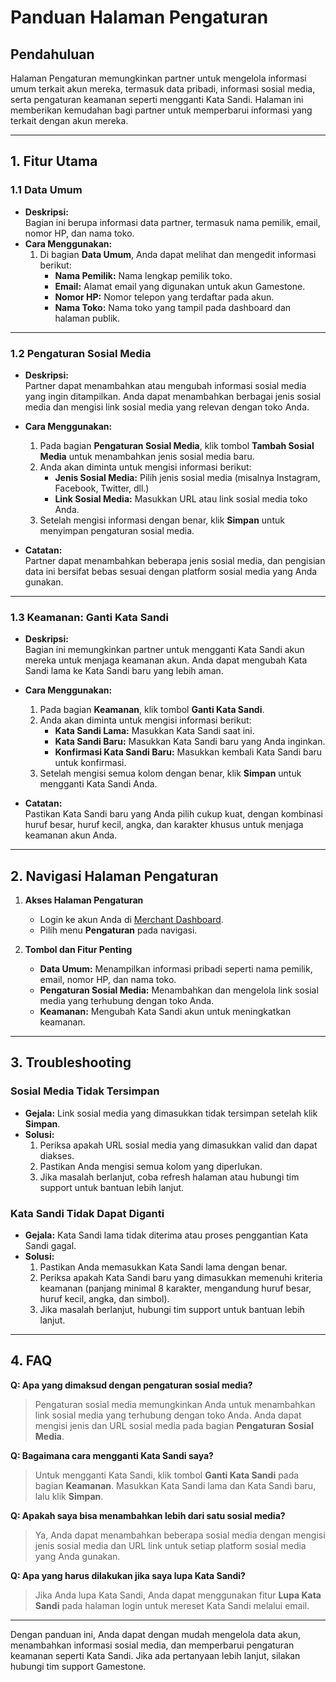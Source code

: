 # **Panduan Halaman Pengaturan**

## **Pendahuluan**

Halaman Pengaturan memungkinkan partner untuk mengelola informasi umum terkait akun mereka, termasuk data pribadi, informasi sosial media, serta pengaturan keamanan seperti mengganti Kata Sandi. Halaman ini memberikan kemudahan bagi partner untuk memperbarui informasi yang terkait dengan akun mereka.

---

## **1. Fitur Utama**

### **1.1 Data Umum**

- **Deskripsi:**  
  Bagian ini berupa informasi data partner, termasuk nama pemilik, email, nomor HP, dan nama toko.
- **Cara Menggunakan:**
  1. Di bagian **Data Umum**, Anda dapat melihat dan mengedit informasi berikut:
     - **Nama Pemilik:** Nama lengkap pemilik toko.
     - **Email:** Alamat email yang digunakan untuk akun Gamestone.
     - **Nomor HP:** Nomor telepon yang terdaftar pada akun.
     - **Nama Toko:** Nama toko yang tampil pada dashboard dan halaman publik.

---

### **1.2 Pengaturan Sosial Media**

- **Deskripsi:**  
  Partner dapat menambahkan atau mengubah informasi sosial media yang ingin ditampilkan. Anda dapat menambahkan berbagai jenis sosial media dan mengisi link sosial media yang relevan dengan toko Anda.
- **Cara Menggunakan:**

  1. Pada bagian **Pengaturan Sosial Media**, klik tombol **Tambah Sosial Media** untuk menambahkan jenis sosial media baru.
  2. Anda akan diminta untuk mengisi informasi berikut:
     - **Jenis Sosial Media:** Pilih jenis sosial media (misalnya Instagram, Facebook, Twitter, dll.)
     - **Link Sosial Media:** Masukkan URL atau link sosial media toko Anda.
  3. Setelah mengisi informasi dengan benar, klik **Simpan** untuk menyimpan pengaturan sosial media.

- **Catatan:**  
  Partner dapat menambahkan beberapa jenis sosial media, dan pengisian data ini bersifat bebas sesuai dengan platform sosial media yang Anda gunakan.

---

### **1.3 Keamanan: Ganti Kata Sandi**

- **Deskripsi:**  
  Bagian ini memungkinkan partner untuk mengganti Kata Sandi akun mereka untuk menjaga keamanan akun. Anda dapat mengubah Kata Sandi lama ke Kata Sandi baru yang lebih aman.

- **Cara Menggunakan:**

  1. Pada bagian **Keamanan**, klik tombol **Ganti Kata Sandi**.
  2. Anda akan diminta untuk mengisi informasi berikut:
     - **Kata Sandi Lama:** Masukkan Kata Sandi saat ini.
     - **Kata Sandi Baru:** Masukkan Kata Sandi baru yang Anda inginkan.
     - **Konfirmasi Kata Sandi Baru:** Masukkan kembali Kata Sandi baru untuk konfirmasi.
  3. Setelah mengisi semua kolom dengan benar, klik **Simpan** untuk mengganti Kata Sandi Anda.

- **Catatan:**  
  Pastikan Kata Sandi baru yang Anda pilih cukup kuat, dengan kombinasi huruf besar, huruf kecil, angka, dan karakter khusus untuk menjaga keamanan akun Anda.

---

## **2. Navigasi Halaman Pengaturan**

1. **Akses Halaman Pengaturan**

   - Login ke akun Anda di [Merchant Dashboard](https://merchant.gamestone.id).
   - Pilih menu **Pengaturan** pada navigasi.

2. **Tombol dan Fitur Penting**
   - **Data Umum:** Menampilkan informasi pribadi seperti nama pemilik, email, nomor HP, dan nama toko.
   - **Pengaturan Sosial Media:** Menambahkan dan mengelola link sosial media yang terhubung dengan toko Anda.
   - **Keamanan:** Mengubah Kata Sandi akun untuk meningkatkan keamanan.

---

## **3. Troubleshooting**

### **Sosial Media Tidak Tersimpan**

- **Gejala:** Link sosial media yang dimasukkan tidak tersimpan setelah klik **Simpan**.
- **Solusi:**
  1. Periksa apakah URL sosial media yang dimasukkan valid dan dapat diakses.
  2. Pastikan Anda mengisi semua kolom yang diperlukan.
  3. Jika masalah berlanjut, coba refresh halaman atau hubungi tim support untuk bantuan lebih lanjut.

### **Kata Sandi Tidak Dapat Diganti**

- **Gejala:** Kata Sandi lama tidak diterima atau proses penggantian Kata Sandi gagal.
- **Solusi:**
  1. Pastikan Anda memasukkan Kata Sandi lama dengan benar.
  2. Periksa apakah Kata Sandi baru yang dimasukkan memenuhi kriteria keamanan (panjang minimal 8 karakter, mengandung huruf besar, huruf kecil, angka, dan simbol).
  3. Jika masalah berlanjut, hubungi tim support untuk bantuan lebih lanjut.

---

## **4. FAQ**

**Q: Apa yang dimaksud dengan pengaturan sosial media?**

> Pengaturan sosial media memungkinkan Anda untuk menambahkan link sosial media yang terhubung dengan toko Anda. Anda dapat mengisi jenis dan URL sosial media pada bagian **Pengaturan Sosial Media**.

**Q: Bagaimana cara mengganti Kata Sandi saya?**

> Untuk mengganti Kata Sandi, klik tombol **Ganti Kata Sandi** pada bagian **Keamanan**. Masukkan Kata Sandi lama dan Kata Sandi baru, lalu klik **Simpan**.

**Q: Apakah saya bisa menambahkan lebih dari satu sosial media?**

> Ya, Anda dapat menambahkan beberapa sosial media dengan mengisi jenis sosial media dan URL link untuk setiap platform sosial media yang Anda gunakan.

**Q: Apa yang harus dilakukan jika saya lupa Kata Sandi?**

> Jika Anda lupa Kata Sandi, Anda dapat menggunakan fitur **Lupa Kata Sandi** pada halaman login untuk mereset Kata Sandi melalui email.

---

Dengan panduan ini, Anda dapat dengan mudah mengelola data akun, menambahkan informasi sosial media, dan memperbarui pengaturan keamanan seperti Kata Sandi. Jika ada pertanyaan lebih lanjut, silakan hubungi tim support Gamestone.
